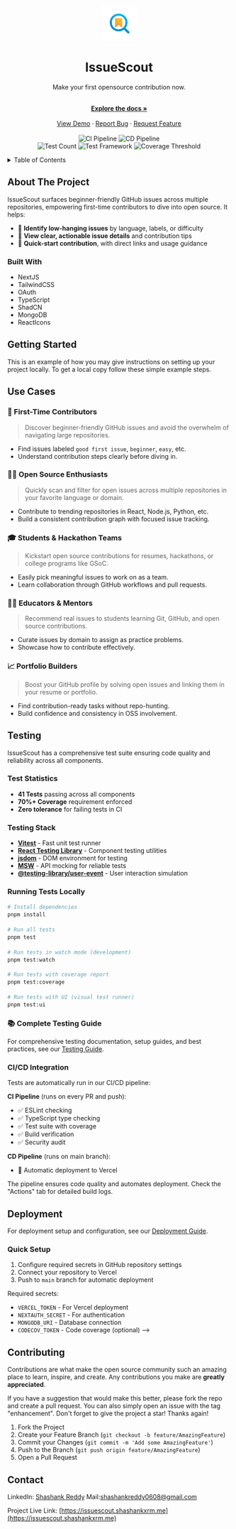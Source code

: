 



<!-- PROJECT LOGO -->
<br />
<div align="center">
  <a href="https://github.com/othneildrew/Best-README-Template">
    <img src="public/issuescout.png" alt="Logo" width="80" height="80">
  </a>

  <h1 align="center">IssueScout</h1>

  <p align="center">
  <p>Make your first opensource contribution now.</p>
    <br />
    <a href="https://github.com/shashankxrm/issuescout/README.md"><strong>Explore the docs »</strong></a>
    <br />
    <br />
    <a href="#">View Demo</a>
    &middot;
    <a href="mailto:shashankreddy0608@gmail.com">Report Bug</a>
    &middot;
    <a href="mailto:shashankreddy0608@gmail.com">Request Feature</a>
    <br />
    <br />
    <!-- CI/CD and Testing Badges -->
    <img src="https://github.com/shashankxrm/IssueScout/actions/workflows/ci.yml/badge.svg" alt="CI Pipeline" />
    <img src="https://github.com/shashankxrm/IssueScout/actions/workflows/cd.yml/badge.svg" alt="CD Pipeline" />
    <br />
    <img src="https://img.shields.io/badge/tests-41%20passing-brightgreen" alt="Test Count" />
    <img src="https://img.shields.io/badge/test%20framework-vitest-green" alt="Test Framework" />
    <img src="https://img.shields.io/badge/coverage-%3E70%25-brightgreen" alt="Coverage Threshold" />
  </p>
</div>



<!-- TABLE OF CONTENTS -->
<details>
  <summary>Table of Contents</summary>
  <ol>
    <li>
      <a href="#about-the-project">About The Project</a>
      <ul>
        <li><a href="#built-with">Built With</a></li>
      </ul>
    </li>
    <li>
      <a href="#getting-started">Getting Started</a>
    </li>
    <li><a href="#usage">Usage</a></li>
    <li><a href="#testing">Testing</a></li>
    <li><a href="#deployment">Deployment</a></li>
    <li><a href="#contributing">Contributing</a></li>
    <li><a href="#contact">Contact</a></li>
  </ol>
</details>



<!-- ABOUT THE PROJECT -->
## About The Project

<!--<img src="public/dashboard.png" /> -->

IssueScout surfaces beginner-friendly GitHub issues across multiple repositories, empowering first-time contributors to dive into open source. It helps:

- 🔎 **Identify low-hanging issues** by language, labels, or difficulty  
- 📄 **View clear, actionable issue details** and contribution tips  
- 🚀 **Quick-start contribution**, with direct links and usage guidance

### Built With

* NextJS
* TailwindCSS
* OAuth
* TypeScript
* ShadCN
* MongoDB
* ReactIcons




<!-- GETTING STARTED -->
## Getting Started

This is an example of how you may give instructions on setting up your project locally.
To get a local copy follow these simple example steps.


<!-- USAGE EXAMPLES -->
## Use Cases

### 👶 First-Time Contributors  
> Discover beginner-friendly GitHub issues and avoid the overwhelm of navigating large repositories.

- Find issues labeled `good first issue`, `beginner`, `easy`, etc.  
- Understand contribution steps clearly before diving in.

### 👨‍💻 Open Source Enthusiasts  
> Quickly scan and filter for open issues across multiple repositories in your favorite language or domain.

- Contribute to trending repositories in React, Node.js, Python, etc.  
- Build a consistent contribution graph with focused issue tracking.

### 🎓 Students & Hackathon Teams  
> Kickstart open source contributions for resumes, hackathons, or college programs like GSoC.

- Easily pick meaningful issues to work on as a team.  
- Learn collaboration through GitHub workflows and pull requests.

### 👩‍🏫 Educators & Mentors  
> Recommend real issues to students learning Git, GitHub, and open source contributions.

- Curate issues by domain to assign as practice problems.  
- Showcase how to contribute effectively.

### 📈 Portfolio Builders  
> Boost your GitHub profile by solving open issues and linking them in your resume or portfolio.

- Find contribution-ready tasks without repo-hunting.  
- Build confidence and consistency in OSS involvement.

## Testing

IssueScout has a comprehensive test suite ensuring code quality and reliability across all components.

### Test Statistics
- **41 Tests** passing across all components
- **70%+ Coverage** requirement enforced
- **Zero tolerance** for failing tests in CI

### Testing Stack
- **[Vitest](https://vitest.dev/)** - Fast unit test runner
- **[React Testing Library](https://testing-library.com/docs/react-testing-library/intro/)** - Component testing utilities
- **[jsdom](https://github.com/jsdom/jsdom)** - DOM environment for testing
- **[MSW](https://mswjs.io/)** - API mocking for reliable tests
- **[@testing-library/user-event](https://testing-library.com/docs/user-event/intro/)** - User interaction simulation


### Running Tests Locally

```bash
# Install dependencies
pnpm install

# Run all tests
pnpm test

# Run tests in watch mode (development)
pnpm test:watch

# Run tests with coverage report
pnpm test:coverage

# Run tests with UI (visual test runner)
pnpm test:ui
```



### 📚 Complete Testing Guide
For comprehensive testing documentation, setup guides, and best practices, see our [Testing Guide](./docs/TESTING.md).

### CI/CD Integration

Tests are automatically run in our CI/CD pipeline:

**CI Pipeline** (runs on every PR and push):
- ✅ ESLint checking
- ✅ TypeScript type checking  
- ✅ Test suite with coverage
- ✅ Build verification
- ✅ Security audit

**CD Pipeline** (runs on main branch):
- 🚀 Automatic deployment to Vercel

The pipeline ensures code quality and automates deployment. Check the "Actions" tab for detailed build logs.

## Deployment

For deployment setup and configuration, see our [Deployment Guide](./docs/DEPLOYMENT.md).

### Quick Setup
1. Configure required secrets in GitHub repository settings
2. Connect your repository to Vercel
3. Push to `main` branch for automatic deployment

Required secrets:
- `VERCEL_TOKEN` - For Vercel deployment
- `NEXTAUTH_SECRET` - For authentication
- `MONGODB_URI` - Database connection
- `CODECOV_TOKEN` - Code coverage (optional)
-->


<!-- CONTRIBUTING -->
## Contributing

Contributions are what make the open source community such an amazing place to learn, inspire, and create. Any contributions you make are **greatly appreciated**.

If you have a suggestion that would make this better, please fork the repo and create a pull request. You can also simply open an issue with the tag "enhancement".
Don't forget to give the project a star! Thanks again!

1. Fork the Project
2. Create your Feature Branch (`git checkout -b feature/AmazingFeature`)
3. Commit your Changes (`git commit -m 'Add some AmazingFeature'`)
4. Push to the Branch (`git push origin feature/AmazingFeature`)
5. Open a Pull Request







<!-- CONTACT -->
## Contact

LinkedIn: [Shashank Reddy](https://www.linkedin.com/in/shashankxrm)
Mail:[shashankreddy0608@gmail.com](mailto:shashankreddy0608@gmail.com)

Project Live Link: [https://issuescout.shashankxrm.me](https://issuescout.shashankxrm.me)






